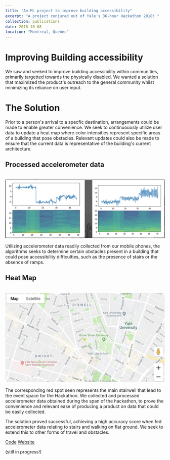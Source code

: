 ```yaml
---
title: "An ML project to improve building accessibility"
excerpt: "A project conjured out of Yale's 36-hour Hackathon 2018! "
collection: publications
date: 2018-10-08
location: "Montreal, Quebec"
---
```


# Improving Building accessibility 

We saw and seeked to improve building accessibility within communities, primarily targetted towards the physically disabled. We wanted a solution that maximized the product's outreach to the general community whilst minimizing its reliance on user input. 

# The Solution 

Prior to a person's arrival to a specfic destination, arrangements could be made to enable greater convenience. We seek to continuouosly utilize user data to update a heat map where color intensities represent specific areas of a building that pose obstacles. Relevant updates could also be made to ensure that the current data is representative of the building's current architecture.

## Processed accelerometer data
<br/><img src='/files/accelerometer.png'>

Utilizing accelerometer data readily collected from our mobile phones, the algorithms seeks to determine certain obstacles present in a building that could pose accessibility difficulties, such as the presence of stairs or the absence of ramps. 

## Heat Map
<br/><img src='/files/heat map.png'>

The corresponding red spot seen represents the main stairwell that lead to the event space for the Hackathon. We collected and processed accelerometer data obtained during the span of the hackathon, to prove the convenience and relevant ease of producing a product on data that could be easily collected.

The solution proved successful, achieving a high accuracy score when fed accelerometer data relating to stairs and walking on flat ground. We seek to extend this to other forms of travel and obstacles. 

[Code](https://github.com/kmualim/yhack)
[Website](https://mcchillteam.wixsite.com/maxcessibility/home-1)

(still in progress!)


